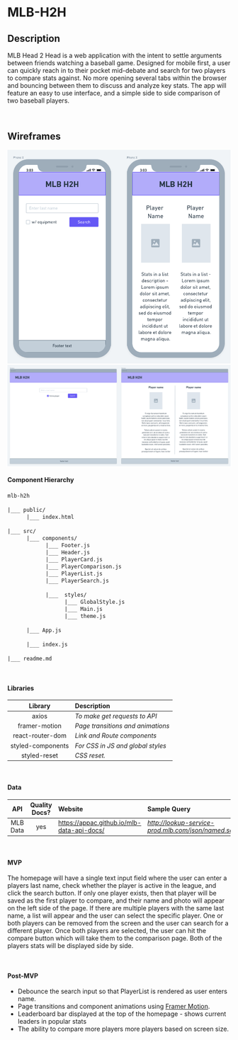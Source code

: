 # MLB-H2H

## Description

MLB Head 2 Head is a web application with the intent to settle arguments between friends watching a baseball game. Designed for mobile first, a user can quickly reach in to their pocket mid-debate and search for two players to compare stats against. No more opening several tabs within the browser and bouncing between them to discuss and analyze key stats. The app will feature an easy to use interface, and a simple side to side comparison of two baseball players.

<br>

## Wireframes

![alt text](./wireframes/MLB-H2H-mobile.png)
![alt text](./wireframes/MLB-H2H.png)

#### Component Hierarchy

```
mlb-h2h

|___ public/
      |___ index.html

|___ src/
      |___ components/
            |___ Footer.js
            |___ Header.js
            |___ PlayerCard.js
            |___ PlayerComparison.js
            |___ PlayerList.js
            |___ PlayerSearch.js

            |___  styles/
                  |___ GlobalStyle.js
                  |___ Main.js
                  |___ theme.js

      |___ App.js

      |___ index.js

|___ readme.md

```

<br>

#### Libraries

|      Library      | Description                       |
| :---------------: | :-------------------------------- |
|       axios       | _To make get requests to API_     |
|   framer-motion   | _Page transitions and animations_ |
| react-router-dom  | _Link and Route components_       |
| styled-components | _For CSS in JS and global styles_ |
|   styled-reset    | _CSS reset._                      |

<br>

#### Data

|   API    | Quality Docs? | Website                                    | Sample Query                                                          |
| :------: | :-----------: | :----------------------------------------- | :-------------------------------------------------------------------- |
| MLB Data |      yes      | https://appac.github.io/mlb-data-api-docs/ | _http://lookup-service-prod.mlb.com/json/named.search_player_all.bam_ |

<br>

#### MVP

The homepage will have a single text input field where the user can enter a players last name, check whether the player is active in the league, and click the search button. If only one player exists, then that player will be saved as the first player to compare, and their name and photo will appear on the left side of the page. If there are multiple players with the same last name, a list will appear and the user can select the specific player. One or both players can be removed from the screen and the user can search for a different player. Once both players are selected, the user can hit the compare button which will take them to the comparison page. Both of the players stats will be displayed side by side.

<br>

#### Post-MVP

- Debounce the search input so that PlayerList is rendered as user enters name.
- Page transitions and component animations using [Framer Motion](https://www.framer.com/motion/).
- Leaderboard bar displayed at the top of the homepage - shows current leaders in popular stats
- The ability to compare more players more players based on screen size.
